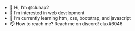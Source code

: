 - 👋 Hi, I’m @cluhap2
- 👀 I’m interested in web development
- 🌱 I’m currently learning html, css, bootstrap, and javascript
- 📫 How to reach me? Reach me on discord! clux#6046

<!---
cluhap2/cluhap2 is a ✨ special ✨ repository because its `README.md` (this file) appears on your GitHub profile.
You can click the Preview link to take a look at your changes.
--->
